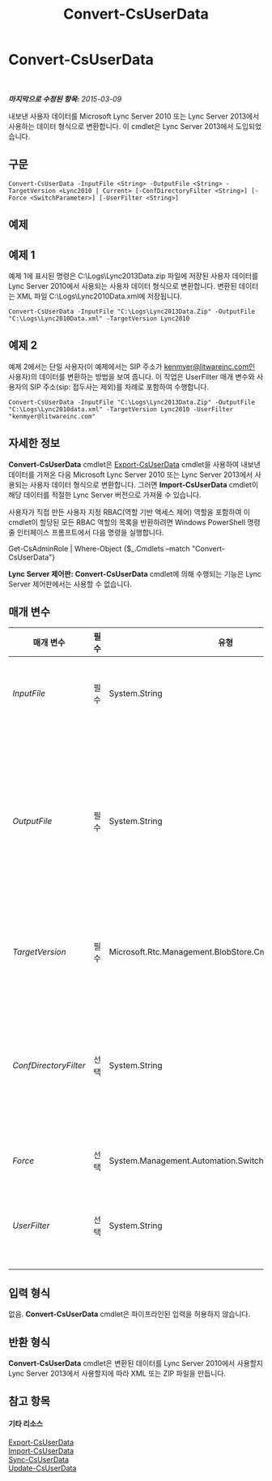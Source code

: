﻿---
title: Convert-CsUserData
TOCTitle: Convert-CsUserData
ms:assetid: e52f8037-19f3-49c9-8dfc-79b0c27d8b94
ms:mtpsurl: https://technet.microsoft.com/ko-kr/library/JJ205337(v=OCS.15)
ms:contentKeyID: 49305335
ms.date: 08/10/2015
mtps_version: v=OCS.15
ms.translationtype: HT
---

# Convert-CsUserData

 

_**마지막으로 수정된 항목:** 2015-03-09_

내보낸 사용자 데이터를 Microsoft Lync Server 2010 또는 Lync Server 2013에서 사용하는 데이터 형식으로 변환합니다. 이 cmdlet은 Lync Server 2013에서 도입되었습니다.

## 구문

    Convert-CsUserData -InputFile <String> -OutputFile <String> -TargetVersion <Lync2010 | Current> [-ConfDirectoryFilter <String>] [-Force <SwitchParameter>] [-UserFilter <String>]

## 예제

## 예제 1

예제 1에 표시된 명령은 C:\\Logs\\Lync2013Data.zip 파일에 저장된 사용자 데이터를 Lync Server 2010에서 사용되는 사용자 데이터 형식으로 변환합니다. 변환된 데이터는 XML 파일 C:\\Logs\\Lync2010Data.xml에 저장됩니다.

    Convert-CsUserData -InputFile "C:\Logs\Lync2013Data.Zip" -OutputFile "C:\Logs\Lync2010Data.xml" -TargetVersion Lync2010

## 예제 2

예제 2에서는 단일 사용자(이 예제에서는 SIP 주소가 kenmyer@litwareinc.com인 사용자)의 데이터를 변환하는 방법을 보여 줍니다. 이 작업은 UserFilter 매개 변수와 사용자의 SIP 주소(sip: 접두사는 제외)를 차례로 포함하여 수행합니다.

    Convert-CsUserData -InputFile "C:\Logs\Lync2013Data.Zip" -OutputFile "C:\Logs\Lync2010data.xml" -TargetVersion Lync2010 -UserFilter "kenmyer@litwareinc.com"

## 자세한 정보

**Convert-CsUserData** cmdlet은 [Export-CsUserData](export-csuserdata.md) cmdlet을 사용하여 내보낸 데이터를 가져온 다음 Microsoft Lync Server 2010 또는 Lync Server 2013에서 사용되는 사용자 데이터 형식으로 변환합니다. 그러면 **Import-CsUserData** cmdlet이 해당 데이터를 적절한 Lync Server 버전으로 가져올 수 있습니다.

사용자가 직접 만든 사용자 지정 RBAC(역할 기반 액세스 제어) 역할을 포함하여 이 cmdlet이 할당된 모든 RBAC 역할의 목록을 반환하려면 Windows PowerShell 명령줄 인터페이스 프롬프트에서 다음 명령을 실행합니다.

Get-CsAdminRole | Where-Object {$\_.Cmdlets –match "Convert-CsUserData"}

**Lync Server 제어판:** **Convert-CsUserData** cmdlet에 의해 수행되는 기능은 Lync Server 제어판에서는 사용할 수 없습니다.

## 매개 변수


<table>
<colgroup>
<col style="width: 25%" />
<col style="width: 25%" />
<col style="width: 25%" />
<col style="width: 25%" />
</colgroup>
<thead>
<tr class="header">
<th>매개 변수</th>
<th>필수</th>
<th>유형</th>
<th>설명</th>
</tr>
</thead>
<tbody>
<tr class="odd">
<td><p><em>InputFile</em></p></td>
<td><p>필수</p></td>
<td><p>System.String</p></td>
<td><p>변환할 사용자 데이터가 포함된 .ZIP 파일 또는 .XML 파일의 전체 경로입니다. 예를 들면 다음과 같습니다.</p>
<p>-InputFile “C:\Data\Lync2010.zip&quot;</p></td>
</tr>
<tr class="even">
<td><p><em>OutputFile</em></p></td>
<td><p>필수</p></td>
<td><p>System.String</p></td>
<td><p>변환된 데이터를 저장할 파일의 전체 경로입니다. Microsoft Lync Server 2010 형식을 사용하여 데이터를 출력하는 경우에는 출력 파일이 다음과 같이 .XML 파일 확장명을 사용해야 합니다.</p>
<p>-OutputFile &quot;C:\Data\ConvertedLync2010Data.xml&quot;</p>
<p>Lync Server 2013 형식을 사용하는 경우에는 출력 파일이 .ZIP 파일 확장명을 사용해야 합니다.</p>
<p>-OutputFile &quot;C:\Data\ConvertedLyncData.zip&quot;</p></td>
</tr>
<tr class="odd">
<td><p><em>TargetVersion</em></p></td>
<td><p>필수</p></td>
<td><p>Microsoft.Rtc.Management.BlobStore.Cmdlets.ConvertTarget</p></td>
<td><p>변환된 데이터의 형식을 나타냅니다. 허용되는 값은 다음과 같습니다.</p>
<p>Lync2010</p>
<p>Current</p></td>
</tr>
<tr class="even">
<td><p><em>ConfDirectoryFilter</em></p></td>
<td><p>선택</p></td>
<td><p>System.String</p></td>
<td><p>전화 회의 디렉터리 데이터를 변환할 수 있습니다. 이 작업을 수행하려면 ConfDirectoryFilter 매개 변수를 포함하고 전화 회의 디렉터리의 ID를 지정합니다.</p>
<p>-ConfDirectoryFilter 13</p>
<p>다음 명령을 사용하면 전화 회의 디렉터리 ID를 검색할 수 있습니다.</p>
<p>Get-CsConferenceDirectory | Select-Object Identity, ServiceId</p></td>
</tr>
<tr class="odd">
<td><p><em>Force</em></p></td>
<td><p>선택</p></td>
<td><p>System.Management.Automation.SwitchParameter</p></td>
<td><p>명령을 실행할 때 발생할 수 있는 심각하지 않은 오류 메시지를 표시하지 않습니다.</p></td>
</tr>
<tr class="even">
<td><p><em>UserFilter</em></p></td>
<td><p>선택</p></td>
<td><p>System.String</p></td>
<td><p>단일 사용자에 대한 데이터를 변환할 수 있습니다. 특정 사용자를 지정하려면 다음과 같이 sip: 접두사를 포함하지 않고 해당 사용자의 SIP 주소를 사용합니다.</p>
<p>-UserFilter &quot;kenmyer@litwareinc.com&quot;</p></td>
</tr>
</tbody>
</table>


## 입력 형식

없음. **Convert-CsUserData** cmdlet은 파이프라인된 입력을 허용하지 않습니다.

## 반환 형식

**Convert-CsUserData** cmdlet은 변환된 데이터를 Lync Server 2010에서 사용할지 Lync Server 2013에서 사용할지에 따라 XML 또는 ZIP 파일을 만듭니다.

## 참고 항목

#### 기타 리소스

[Export-CsUserData](export-csuserdata.md)  
[Import-CsUserData](import-csuserdata.md)  
[Sync-CsUserData](sync-csuserdata.md)  
[Update-CsUserData](update-csuserdata.md)

